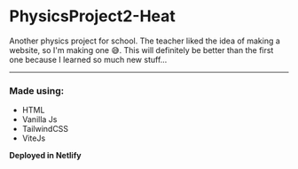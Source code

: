 # PhysicsProject2-Heat

Another physics project for school. The teacher liked the idea of making a website, so I'm making one 😅. This will definitely be better than the first one because I learned so much new stuff...

------
### Made using: 
* HTML
* Vanilla Js
* TailwindCSS 
* ViteJs  

**Deployed in Netlify**
